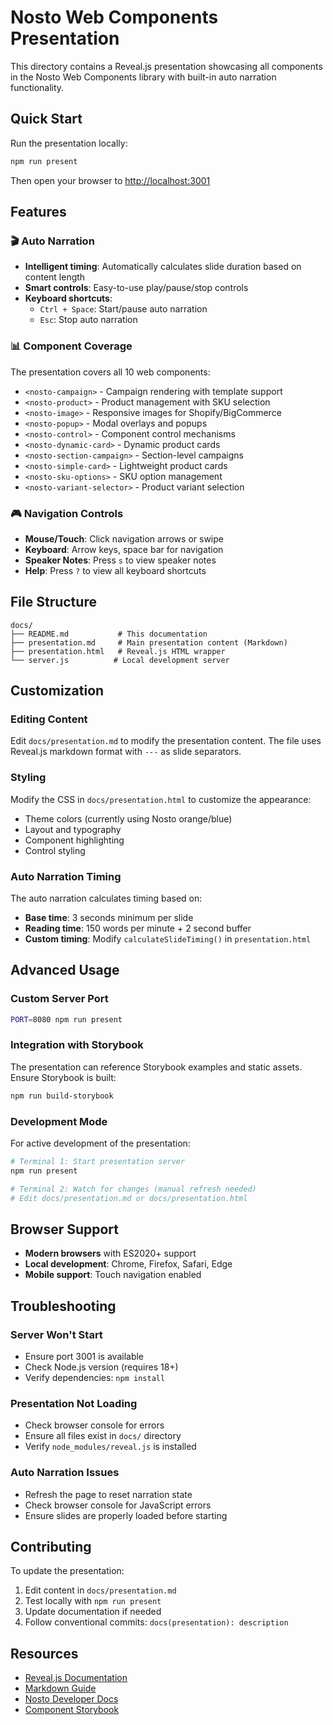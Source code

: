 # Nosto Web Components Presentation

This directory contains a Reveal.js presentation showcasing all components in the Nosto Web Components library with built-in auto narration functionality.

## Quick Start

Run the presentation locally:

```bash
npm run present
```

Then open your browser to [http://localhost:3001](http://localhost:3001)

## Features

### 🎬 Auto Narration
- **Intelligent timing**: Automatically calculates slide duration based on content length
- **Smart controls**: Easy-to-use play/pause/stop controls
- **Keyboard shortcuts**: 
  - `Ctrl + Space`: Start/pause auto narration
  - `Esc`: Stop auto narration

### 📊 Component Coverage
The presentation covers all 10 web components:
- `<nosto-campaign>` - Campaign rendering with template support
- `<nosto-product>` - Product management with SKU selection  
- `<nosto-image>` - Responsive images for Shopify/BigCommerce
- `<nosto-popup>` - Modal overlays and popups
- `<nosto-control>` - Component control mechanisms
- `<nosto-dynamic-card>` - Dynamic product cards
- `<nosto-section-campaign>` - Section-level campaigns
- `<nosto-simple-card>` - Lightweight product cards
- `<nosto-sku-options>` - SKU option management
- `<nosto-variant-selector>` - Product variant selection

### 🎮 Navigation Controls
- **Mouse/Touch**: Click navigation arrows or swipe
- **Keyboard**: Arrow keys, space bar for navigation
- **Speaker Notes**: Press `s` to view speaker notes
- **Help**: Press `?` to view all keyboard shortcuts

## File Structure

```
docs/
├── README.md           # This documentation
├── presentation.md     # Main presentation content (Markdown)
├── presentation.html   # Reveal.js HTML wrapper
└── server.js          # Local development server
```

## Customization

### Editing Content
Edit `docs/presentation.md` to modify the presentation content. The file uses Reveal.js markdown format with `---` as slide separators.

### Styling
Modify the CSS in `docs/presentation.html` to customize the appearance:
- Theme colors (currently using Nosto orange/blue)
- Layout and typography
- Component highlighting
- Control styling

### Auto Narration Timing
The auto narration calculates timing based on:
- **Base time**: 3 seconds minimum per slide
- **Reading time**: 150 words per minute + 2 second buffer
- **Custom timing**: Modify `calculateSlideTiming()` in `presentation.html`

## Advanced Usage

### Custom Server Port
```bash
PORT=8080 npm run present
```

### Integration with Storybook
The presentation can reference Storybook examples and static assets. Ensure Storybook is built:

```bash
npm run build-storybook
```

### Development Mode
For active development of the presentation:

```bash
# Terminal 1: Start presentation server
npm run present

# Terminal 2: Watch for changes (manual refresh needed)
# Edit docs/presentation.md or docs/presentation.html
```

## Browser Support

- **Modern browsers** with ES2020+ support
- **Local development**: Chrome, Firefox, Safari, Edge
- **Mobile support**: Touch navigation enabled

## Troubleshooting

### Server Won't Start
- Ensure port 3001 is available
- Check Node.js version (requires 18+)
- Verify dependencies: `npm install`

### Presentation Not Loading
- Check browser console for errors
- Ensure all files exist in `docs/` directory
- Verify `node_modules/reveal.js` is installed

### Auto Narration Issues
- Refresh the page to reset narration state
- Check browser console for JavaScript errors
- Ensure slides are properly loaded before starting

## Contributing

To update the presentation:

1. Edit content in `docs/presentation.md`
2. Test locally with `npm run present`
3. Update documentation if needed
4. Follow conventional commits: `docs(presentation): description`

## Resources

- [Reveal.js Documentation](https://revealjs.com/)
- [Markdown Guide](https://revealjs.com/markdown/)
- [Nosto Developer Docs](https://help.nosto.com/developers)
- [Component Storybook](https://nosto.github.io/web-components)